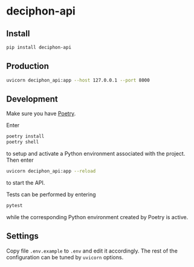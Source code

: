 # deciphon-api

## Install

```bash
pip install deciphon-api
```

## Production

```bash
uvicorn deciphon_api:app --host 127.0.0.1 --port 8000
```

## Development

Make sure you have [Poetry](https://python-poetry.org/docs/).

Enter

```bash
poetry install
poetry shell
```

to setup and activate a Python environment associated with the project.
Then enter

```bash
uvicorn deciphon_api:app --reload
```

to start the API.

Tests can be performed by entering

```bash
pytest
```

while the corresponding Python environment created by Poetry is active.

## Settings

Copy file `.env.example` to `.env` and edit it accordingly.
The rest of the configuration can be tuned by `uvicorn` options.
